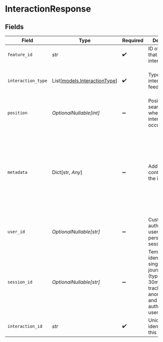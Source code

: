# InteractionResponse


## Fields

| Field                                                                                                                                                                                                   | Type                                                                                                                                                                                                    | Required                                                                                                                                                                                                | Description                                                                                                                                                                                             | Example                                                                                                                                                                                                 |
| ------------------------------------------------------------------------------------------------------------------------------------------------------------------------------------------------------- | ------------------------------------------------------------------------------------------------------------------------------------------------------------------------------------------------------- | ------------------------------------------------------------------------------------------------------------------------------------------------------------------------------------------------------- | ------------------------------------------------------------------------------------------------------------------------------------------------------------------------------------------------------- | ------------------------------------------------------------------------------------------------------------------------------------------------------------------------------------------------------- |
| `feature_id`                                                                                                                                                                                            | *str*                                                                                                                                                                                                   | :heavy_check_mark:                                                                                                                                                                                      | ID of the item that was interacted with                                                                                                                                                                 | prod_123                                                                                                                                                                                                |
| `interaction_type`                                                                                                                                                                                      | List[[models.InteractionType](../models/interactiontype.md)]                                                                                                                                            | :heavy_check_mark:                                                                                                                                                                                      | Type of interaction or feedback                                                                                                                                                                         | [<br/>"positive_feedback",<br/>"click",<br/>"long_view"<br/>]                                                                                                                                           |
| `position`                                                                                                                                                                                              | *OptionalNullable[int]*                                                                                                                                                                                 | :heavy_minus_sign:                                                                                                                                                                                      | Position in search results where interaction occurred                                                                                                                                                   | 3                                                                                                                                                                                                       |
| `metadata`                                                                                                                                                                                              | Dict[str, *Any*]                                                                                                                                                                                        | :heavy_minus_sign:                                                                                                                                                                                      | Additional context about the interaction                                                                                                                                                                | {<br/>"device": "mobile",<br/>"duration_ms": 5000,<br/>"interaction_reason": "not_relevant",<br/>"page": "search_results",<br/>"page_number": 1,<br/>"results_count": 50,<br/>"search_latency_ms": 150,<br/>"viewport_position": 0.75<br/>} |
| `user_id`                                                                                                                                                                                               | *OptionalNullable[str]*                                                                                                                                                                                 | :heavy_minus_sign:                                                                                                                                                                                      | Customer's authenticated user identifier - persists across sessions                                                                                                                                     | customer_user_456                                                                                                                                                                                       |
| `session_id`                                                                                                                                                                                            | *OptionalNullable[str]*                                                                                                                                                                                 | :heavy_minus_sign:                                                                                                                                                                                      | Temporary identifier for a single search journey/session (typically 30min-1hr) - tracks anonymous and authenticated users                                                                               | sess_abc123                                                                                                                                                                                             |
| `interaction_id`                                                                                                                                                                                        | *str*                                                                                                                                                                                                   | :heavy_check_mark:                                                                                                                                                                                      | Unique identifier for this interaction                                                                                                                                                                  | int_xyz789                                                                                                                                                                                              |